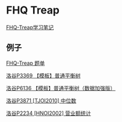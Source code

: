 # FHQ Treap

[FHQ-Treap学习笔记](https://www.luogu.com.cn/article/ifj4ute5)

## 例子

[FHQ-Treap 题单](https://www.luogu.com.cn/training/147262#problems)

[洛谷P3369 【模板】普通平衡树](https://www.luogu.com.cn/record/176663942)

[洛谷P6136 【模板】普通平衡树（数据加强版）](https://www.luogu.com.cn/record/176664176)

[洛谷P3871 \[TJOI2010\] 中位数](https://www.luogu.com.cn/record/176659496)

[洛谷P2234 \[HNOI2002\] 营业额统计](https://www.luogu.com.cn/record/176664410)